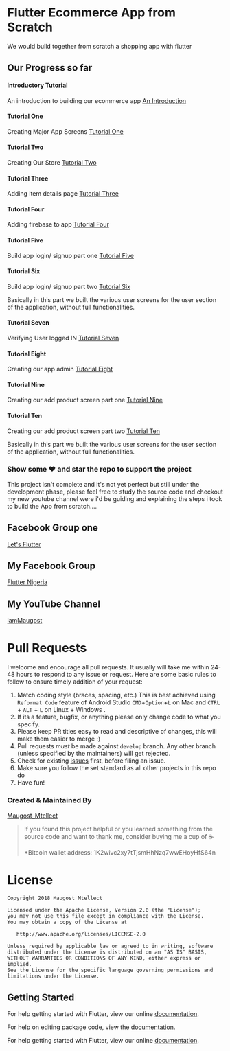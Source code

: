 # Flutter Ecommerce App from Scratch

We would build together from scratch a shopping app with flutter
## Our Progress so far

#### Introductory Tutorial 
An introduction to building our ecommerce app 
[An Introduction](https://youtu.be/T-yn-GBvwRI)

#### Tutorial One 
Creating Major App Screens 
[Tutorial One](https://youtu.be/v-OT0xa8uV4)

#### Tutorial Two 
Creating Our Store 
[Tutorial Two](https://youtu.be/OSfUSDx6tko)

#### Tutorial Three 
Adding item details page
[Tutorial Three](https://youtu.be/s4OLWAPswP4)

#### Tutorial Four 
Adding firebase to app
[Tutorial Four](https://youtu.be/kxmVSwmSd_I)

#### Tutorial Five 
Build app login/ signup part one
[Tutorial Five](https://youtu.be/apXjyOVwTYo)

#### Tutorial Six 
Build app login/ signup part two
[Tutorial Six](https://youtu.be/ESdikgQqxHw)

Basically in this part we built the various user screens for the user section of the application, without full functionalities.

#### Tutorial Seven 
Verifying User logged IN
[Tutorial Seven](https://youtu.be/Pvp6Ymp52KA)

#### Tutorial Eight 
Creating our app admin
[Tutorial Eight](https://youtu.be/Jg-R3odV3RA)

#### Tutorial Nine 
Creating our add product screen part one
[Tutorial Nine](https://youtu.be/lzqZWO9sg5k)

#### Tutorial Ten 
Creating our add product screen part two
[Tutorial Ten](https://youtu.be/EWlSdzzETFQ)



Basically in this part we built the various user screens for the user section of the application, without full functionalities.


### Show some :heart: and star the repo to support the project

This project isn't complete and it's not yet perfect but still under the development phase, please feel free to study the source code and checkout my new youtube channel were i'd be guiding and explaining the steps i took to build the App from scratch....


## Facebook Group one

[Let's Flutter](https://www.facebook.com/groups/425920117856409/)

## My Facebook Group 

[Flutter Nigeria](https://web.facebook.com/groups/218903115454474/)
## My YouTube Channel

[iamMaugost](https://www.youtube.com/iamMaugost)


# Pull Requests

I welcome and encourage all pull requests. It usually will take me within 24-48 hours to respond to any issue or request. Here are some basic rules to follow to ensure timely addition of your request:

1.  Match coding style (braces, spacing, etc.) This is best achieved using `Reformat Code` feature of Android Studio `CMD`+`Option`+`L` on Mac and `CTRL` + `ALT` + `L` on Linux + Windows .
2.  If its a feature, bugfix, or anything please only change code to what you specify.
3.  Please keep PR titles easy to read and descriptive of changes, this will make them easier to merge :)
4.  Pull requests _must_ be made against `develop` branch. Any other branch (unless specified by the maintainers) will get rejected.
5.  Check for existing [issues](https://github.com/mtellect/FlutterGirliesStore/issues) first, before filing an issue.
6.  Make sure you follow the set standard as all other projects in this repo do
7.  Have fun!

### Created & Maintained By

[Maugost_Mtellect](https://github.com/mtellect/)

> If you found this project helpful or you learned something from the source code and want to thank me, consider buying me a cup of :coffee: 
>
> *Bitcoin wallet address: 1K2wivc2xy7tTjsmHhNzq7wwEHoyHfS64n


# License

    Copyright 2018 Maugost Mtellect

    Licensed under the Apache License, Version 2.0 (the "License");
    you may not use this file except in compliance with the License.
    You may obtain a copy of the License at

       http://www.apache.org/licenses/LICENSE-2.0

    Unless required by applicable law or agreed to in writing, software
    distributed under the License is distributed on an "AS IS" BASIS,
    WITHOUT WARRANTIES OR CONDITIONS OF ANY KIND, either express or implied.
    See the License for the specific language governing permissions and
    limitations under the License.


## Getting Started

For help getting started with Flutter, view our online [documentation](https://flutter.io/).

For help on editing package code, view the [documentation](https://flutter.io/developing-packages/).



For help getting started with Flutter, view our online
[documentation](https://flutter.io/).